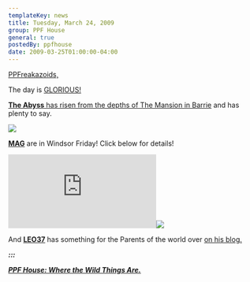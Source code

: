 ```yaml
---
templateKey: news
title: Tuesday, March 24, 2009
group: PPF House
general: true
postedBy: ppfhouse
date: 2009-03-25T01:00:00-04:00
---
```

[PPFreakazoids, ](http://www.twitter.com/ppfhouse)

The day is [GLORIOUS!](http://www.myspace.com/magnolius)

[**The Abyss** has risen from the depths of The Mansion in Barrie](http://www.ppfhouse.com/music/theabyss) and has plenty to say.

![](http://photos-e.ll.facebook.com/photos-ll-snc1/v344/20/105/513701847/n513701847_1000556_2059.jpg)

[**MAG**](http://www.myspace.com/magnolius) are in Windsor Friday! Click below for details!

![](http://www.facebook.com/profile.php?id=513701847&ref=ts#/event.php?eid=67837213311&ref=ts)[![](http://photos-h.ak.fbcdn.net/photos-ak-snc1/v2353/50/53/503894122/n503894122_1485919_7827433.jpg)](http://www.facebook.com/profile.php?id=513701847&ref=ts#/event.php?eid=67837213311&ref=ts)

And [**LEO37**](http://www.ppfhouse.com/music/leo37) has something for the Parents of the world over [on his blog.](http://www.ppfhouse.com/music/leo37)

***:::***

***[PPF House: Where the Wild Things Are.](http://www.youtube.com/watch?v=--N9klJXbjQ)***